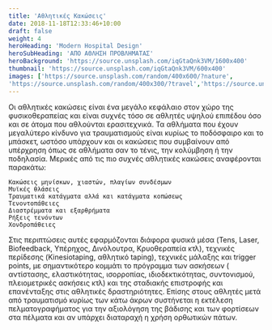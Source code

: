 ```yaml
---
title: 'Αθλητικές Κακώσεις'
date: 2018-11-18T12:33:46+10:00
draft: false
weight: 4
heroHeading: 'Modern Hospital Design'
heroSubHeading: 'ΑΠΟ ΑΘΛΗΣΗ ΠΡΟΒΛΗΜΑΤΑΣ'
heroBackground: 'https://source.unsplash.com/iqGtaQnk3VM/1600x400'
thumbnail: 'https://source.unsplash.com/iqGtaQnk3VM/600x400'
images: ['https://source.unsplash.com/random/400x600/?nature', 
'https://source.unsplash.com/random/400x300/?travel','https://source.unsplash.com/random/400x300/?architecture','https://source.unsplash.com/random/400x600/?buildings','https://source.unsplash.com/random/400x300/?city','https://source.unsplash.com/random/400x600/?business']
---
```


Οι αθλητικές κακώσεις είναι ένα μεγάλο κεφάλαιο στον χώρο της φυσικοθεραπείας και είναι συχνές τόσο σε αθλητές υψηλού επιπέδου όσο και σε άτομα που αθλούνται ερασιτεχνικά. Τα αθλήματα που έχουν μεγαλύτερο κίνδυνο για τραυματισμούς είναι κυρίως το ποδόσφαιρο και  το μπάσκετ, ωστόσο υπάρχουν και οι κακώσεις που συμβαίνουν από υπέρχρηση όπως σε αθλήματα σαν το τένις, την κολύμβηση ή την ποδηλασία. Μερικές από τις πιο συχνές αθλητικές κακώσεις αναφέρονται παρακάτω:

    Κακώσεις μηνίσκων, χιαστών, πλαγίων συνδέσμων
    Μυϊκές θλάσεις
    Τραυματικά κατάγματα αλλά και κατάγματα κοπώσεως
    Τενοντοπάθειες
    Διαστρέμματα και εξαρθρήματα
    Ρήξεις τενόντων
    Χονδροπάθειες

Στις περιπτώσεις αυτές εφαρμόζονται διάφορα φυσικά μέσα (Tens, Laser, Biofeedback, Υπέρηχος, Δινόλουτρα, Κρυοθεραπεία κτλ), τεχνικές περίδεσης (Kinesiotaping, αθλητικό taping), τεχνικές μάλαξης και trigger points, με σημαντικότερο κομμάτι το πρόγραμμα των ασκήσεων ( αντίστασης, ελαστικότητας, ισορροπίας, ιδιοδεκτικότητας, συντονισμού, πλειομετρικές ασκήσεις κτλ) και της σταδιακής επιστροφής και επανένταξης στις αθλητικές δραστηριότητες. Επίσης στους αθλητές μετά από τραυματισμό κυρίως των κάτω άκρων συστήνεται η εκτέλεση πελματογραφήματος για την αξιολόγηση της βάδισης και των φορτίσεων στα πέλματα και αν υπάρχει διαταραχή η χρήση ορθωτικών πάτων.